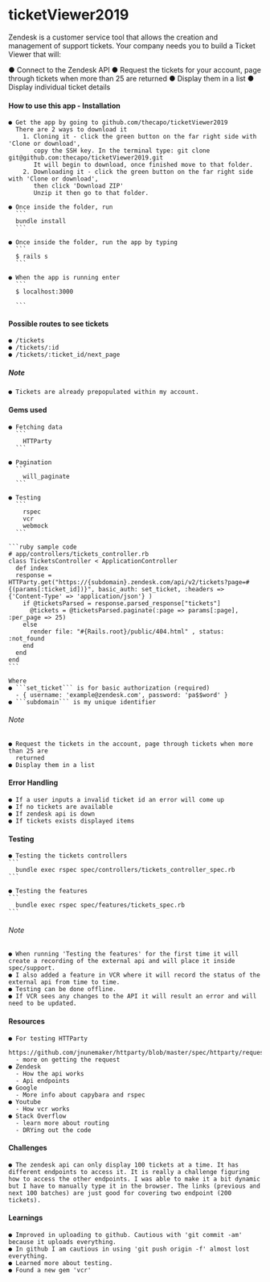 # ticketViewer2019

Zendesk is a customer service tool that allows the creation and management of support tickets.
Your company needs you to build a Ticket Viewer that will:

  ● Connect to the Zendesk API
  ● Request the tickets for your account, page through tickets when more than 25 are
    returned
  ● Display them in a list
  ● Display individual ticket details

  #### How to use this app - Installation
    ● Get the app by going to github.com/thecapo/ticketViewer2019
      There are 2 ways to download it
        1. Cloning it - click the green button on the far right side with 'Clone or download', 
           copy the SSH key. In the terminal type: git clone git@github.com:thecapo/ticketViewer2019.git
           It will begin to download, once finished move to that folder.
        2. Downloading it - click the green button on the far right side with 'Clone or download',
           then click 'Download ZIP' 
           Unzip it then go to that folder.
    
    ● Once inside the folder, run 
      ```
      bundle install
      ```

    ● Once inside the folder, run the app by typing 
      ```
      $ rails s
      ```

    ● When the app is running enter 
      ```
      $ localhost:3000
      
      ```

  #### Possible routes to see tickets
    ● /tickets
    ● /tickets/:id
    ● /tickets/:ticket_id/next_page


  ##### Note
    ● Tickets are already prepopulated within my account.
  
  
  #### Gems used

    ● Fetching data
      ```
        HTTParty 
      ```

    ● Pagination
      ```
        will_paginate
      ```

    ● Testing 
      ```
        rspec
        vcr
        webmock 
      ```

    ```ruby sample code
    # app/controllers/tickets_controller.rb
    class TicketsController < ApplicationController
      def index
      response = HTTParty.get("https://{subdomain}.zendesk.com/api/v2/tickets?page=#{(params[:ticket_id])}", basic_auth: set_ticket, :headers => {'Content-Type' => 'application/json'} ) 
        if @ticketsParsed = response.parsed_response["tickets"]
          @tickets = @ticketsParsed.paginate(:page => params[:page], :per_page => 25)
        else
          render file: "#{Rails.root}/public/404.html" , status: :not_found  
        end
      end
    end
    ```

    Where 
    ● ```set_ticket``` is for basic authorization (required)
      - { username: 'example@zendesk.com', password: 'pa$$word' }
    ● ```subdomain``` is my unique identifier

  ###### Note 
    ● Request the tickets in the account, page through tickets when more than 25 are
      returned
    ● Display them in a list
  
  #### Error Handling
    ● If a user inputs a invalid ticket id an error will come up
    ● If no tickets are available
    ● If zendesk api is down
    ● If tickets exists displayed items

  #### Testing
    ● Testing the tickets controllers
    ```
      bundle exec rspec spec/controllers/tickets_controller_spec.rb
    ```

    ● Testing the features
    ```
      bundle exec rspec spec/features/tickets_spec.rb
    ```
    
  ###### Note
    ● When running 'Testing the features' for the first time it will create a recording of the external api and will place it inside spec/support.
    ● I also added a feature in VCR where it will record the status of the external api from time to time.
    ● Testing can be done offline.
    ● If VCR sees any changes to the API it will result an error and will need to be updated.

  #### Resources
    ● For testing HTTParty 
      https://github.com/jnunemaker/httparty/blob/master/spec/httparty/request_spec.rb
      - more on getting the request
    ● Zendesk
      - How the api works
      - Api endpoints
    ● Google
      - More info about capybara and rspec
    ● Youtube
      - How vcr works
    ● Stack Overflow
      - learn more about routing
      - DRYing out the code
  
  #### Challenges
    ● The zendesk api can only display 100 tickets at a time. It has different endpoints to access it. It is really a challenge figuring how to access the other endpoints. I was able to make it a bit dynamic but I have to manually type it in the browser. The links (previous and next 100 batches) are just good for covering two endpoint (200 tickets).
  
  #### Learnings
    ● Improved in uploading to github. Cautious with 'git commit -am' because it uploads everything.
    ● In github I am cautious in using 'git push origin -f' almost lost everything.
    ● Learned more about testing.
    ● Found a new gem 'vcr'

